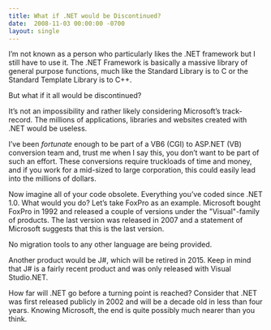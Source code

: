 ```yaml
---
title: What if .NET would be Discontinued?
date:  2008-11-03 00:00:00 -0700
layout: single
---
```


I’m not known as a person who particularly likes the .NET framework but I still have to use it. The .NET Framework is basically a massive library of general purpose functions, much like the Standard Library is to C or the Standard Template Library is to C++.

But what if it all would be discontinued?

It’s not an impossibility and rather likely considering Microsoft’s track-record. The millions of applications, libraries and websites created with .NET would be useless.

I’ve been *fortunate* enough to be part of a VB6 (CGI) to ASP.NET (VB) conversion team and, trust me when I say this, you don’t want to be part of such an effort. These conversions require truckloads of time and money, and if you work for a mid-sized to large corporation, this could easily lead into the millions of dollars.

Now imagine all of your code obsolete. Everything you’ve coded since .NET 1.0. What would you do? Let’s take FoxPro as an example. Microsoft bought FoxPro in 1992 and released a couple of versions under the "Visual"-family of products. The last version was released in 2007 and a statement of Microsoft suggests that this is the last version.

No migration tools to any other language are being provided.

Another product would be J#, which will be retired in 2015. Keep in mind that J# is a fairly recent product and was only released with Visual Studio.NET.

How far will .NET go before a turning point is reached? Consider that .NET was first released publicly in 2002 and will be a decade old in less than four years. Knowing Microsoft, the end is quite possibly much nearer than you think.
